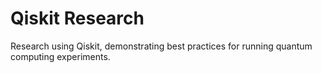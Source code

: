 # Qiskit Research

Research using Qiskit, demonstrating best practices for running quantum computing experiments.
